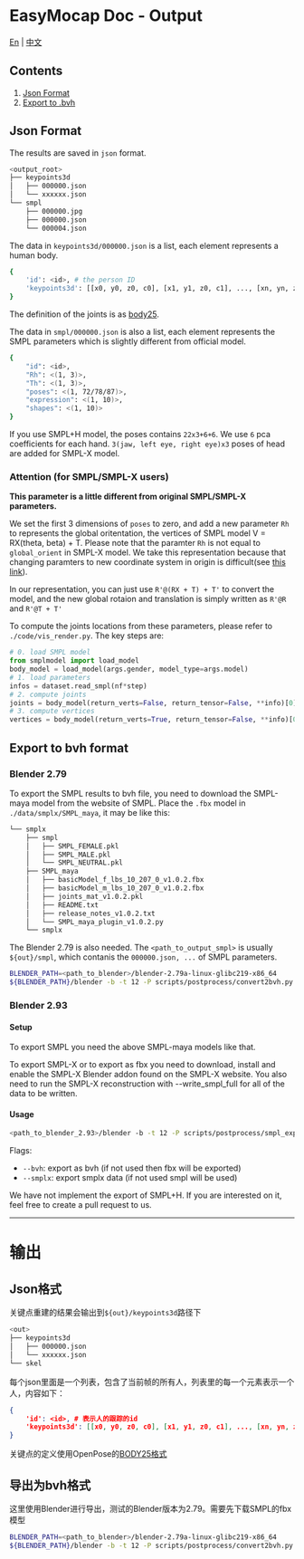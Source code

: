 <!--
 * @Date: 2021-03-07 14:41:22
 * @Author: Qing Shuai
 * @LastEditors: 532stary4
 * @LastEditTime: 2021-10-17 21:42:11
 * @FilePath: /EasyMocap/doc/02_output.md
-->
# EasyMocap Doc - Output
[En](Output) | [中文](#输出)

## Contents
1. [Json Format](#json-format)
2. [Export to .bvh](#export-to-bvh-format)

## Json Format
The results are saved in `json` format.
```bash
<output_root>
├── keypoints3d
│   ├── 000000.json
│   └── xxxxxx.json
└── smpl
    ├── 000000.jpg
    ├── 000000.json
    └── 000004.json
```
The data in `keypoints3d/000000.json` is a list, each element represents a human body.
```bash
{
    'id': <id>, # the person ID
    'keypoints3d': [[x0, y0, z0, c0], [x1, y1, z0, c1], ..., [xn, yn, zn, cn]], # x,y,z is the 3D coordinates, c means the confidence of this joint. If the c=0, it means this joint is invisible.
}
```
The definition of the joints is as [body25](https://github.com/CMU-Perceptual-Computing-Lab/openpose/blob/master/doc/02_output.md#pose-output-format-body_25).

The data in `smpl/000000.json` is also a list, each element represents the SMPL parameters which is slightly different from official model.
```bash
{
    "id": <id>,
    "Rh": <(1, 3)>,
    "Th": <(1, 3)>,
    "poses": <(1, 72/78/87)>,
    "expression": <(1, 10)>,
    "shapes": <(1, 10)>
}
```
If you use SMPL+H model, the poses contains `22x3+6+6`. We use `6` pca coefficients for each hand. `3(jaw, left eye, right eye)x3` poses of head are added for SMPL-X model.

### Attention (for SMPL/SMPL-X users)

**This parameter is a little different from original SMPL/SMPL-X parameters.**

We set the first 3 dimensions of `poses` to zero, and add a new parameter `Rh` to represents the global oritentation, the vertices of SMPL model V = RX(theta, beta) + T.
Please note that the paramter `Rh` is not equal to `global_orient` in SMPL-X model. We take this representation because that changing paramters to new coordinate system in origin is difficult(see [this link](https://www.dropbox.com/scl/fi/zkatuv5shs8d4tlwr8ecc/Change-parameters-to-new-coordinate-system.paper?dl=0&rlkey=lotq1sh6wzkmyttisc05h0in0)).

In our representation, you can just use `R'@(RX + T) + T'` to convert the model, and the new global rotaion and translation is simply written as `R'@R` and `R'@T + T'`

To compute the joints locations from these parameters, please refer to `./code/vis_render.py`. The key steps are:
```python
# 0. load SMPL model
from smplmodel import load_model
body_model = load_model(args.gender, model_type=args.model)
# 1. load parameters
infos = dataset.read_smpl(nf*step)
# 2. compute joints
joints = body_model(return_verts=False, return_tensor=False, **info)[0]
# 3. compute vertices
vertices = body_model(return_verts=True, return_tensor=False, **info)[0]
```

## Export to bvh format
### Blender 2.79
To export the SMPL results to bvh file, you need to download the SMPL-maya model from the website of SMPL. Place the `.fbx` model in `./data/smplx/SMPL_maya`, it may be like this:
```bash
└── smplx
    ├── smpl
    │   ├── SMPL_FEMALE.pkl
    │   ├── SMPL_MALE.pkl
    │   └── SMPL_NEUTRAL.pkl
    ├── SMPL_maya
    │   ├── basicModel_f_lbs_10_207_0_v1.0.2.fbx
    │   ├── basicModel_m_lbs_10_207_0_v1.0.2.fbx
    │   ├── joints_mat_v1.0.2.pkl
    │   ├── README.txt
    │   ├── release_notes_v1.0.2.txt
    │   └── SMPL_maya_plugin_v1.0.2.py
    └── smplx
```
The Blender 2.79 is also needed. The `<path_to_output_smpl>` is usually `${out}/smpl`, which contanis the `000000.json, ...` of SMPL parameters.
```bash
BLENDER_PATH=<path_to_blender>/blender-2.79a-linux-glibc219-x86_64
${BLENDER_PATH}/blender -b -t 12 -P scripts/postprocess/convert2bvh.py -- <path_to_output_smpl> --o <output_path>
```

### Blender 2.93
#### Setup
To export SMPL you need the above SMPL-maya models like that.

To export SMPL-X or to export as fbx you need to download, install and enable the SMPL-X Blender addon found on the SMPL-X website. You also need to run the SMPL-X reconstruction with --write_smpl_full for all of the data to be written.

#### Usage
```bash
<path_to_blender_2.93>/blender -b -t 12 -P scripts/postprocess/smpl_export.py --<path_to_output_smpl> --o <output_path>
```

Flags:
- `--bvh`: export as bvh (if not used then fbx will be exported)
- `--smplx`: export smplx data (if not used smpl will be used)

We have not implement the export of SMPL+H. If you are interested on it, feel free to create a pull request to us.

-----

# 输出
## Json格式
关键点重建的结果会输出到`${out}/keypoints3d`路径下
```bash
<out>
├── keypoints3d
│   ├── 000000.json
│   └── xxxxxx.json
└── skel
```
每个json里面是一个列表，包含了当前帧的所有人，列表里的每一个元素表示一个人，内容如下：
```json
{
    'id': <id>, # 表示人的跟踪的id
    'keypoints3d': [[x0, y0, z0, c0], [x1, y1, z0, c1], ..., [xn, yn, zn, cn]]: # (N, 4)，表示人的关键点坐标，c表示置信度，置信度为0则该关节点不可见
}
```
关键点的定义使用OpenPose的[BODY25格式](https://github.com/CMU-Perceptual-Computing-Lab/openpose/blob/master/doc/02_output.md#pose-output-format-body_25)

## 导出为bvh格式
这里使用Blender进行导出，测试的Blender版本为2.79。需要先下载SMPL的fbx模型
```bash
BLENDER_PATH=<path_to_blender>/blender-2.79a-linux-glibc219-x86_64
${BLENDER_PATH}/blender -b -t 12 -P scripts/postprocess/convert2bvh.py -- <path_to_output_smpl> --o <path_to_bvh>
```
